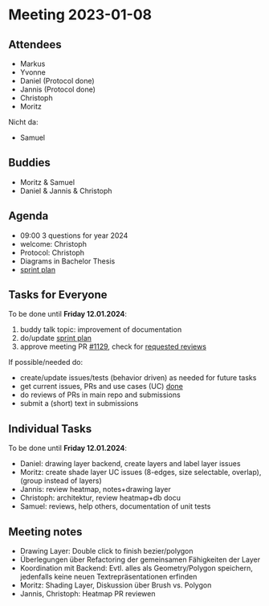 # Meeting 2023-01-08

## Attendees

- Markus
- Yvonne
- Daniel (Protocol done)
- Jannis (Protocol done)
- Christoph
- Moritz

Nicht da:

- Samuel

## Buddies

- Moritz & Samuel
- Daniel & Jannis & Christoph

## Agenda

- 09:00 3 questions for year 2024
- welcome: Christoph
- Protocol: Christoph
- Diagrams in Bachelor Thesis
- [sprint plan](https://project.permaplant.net)

## Tasks for Everyone

To be done until **Friday 12.01.2024**:

1. buddy talk topic: improvement of documentation
2. do/update [sprint plan](https://project.permaplant.net)
3. approve meeting PR [#1129](https://pull.permaplant.net/1129/files),
   check for [requested reviews](https://pulls.permaplant.net/?q=is%3Aopen+user-review-requested%3A%40me)

If possible/needed do:

- create/update issues/tests (behavior driven) as needed for future tasks
- get current issues, PRs and use cases (UC) [done](../usecases/README.md)
- do reviews of PRs in main repo and submissions
- submit a (short) text in submissions

## Individual Tasks

To be done until **Friday 12.01.2024**:

- Daniel: drawing layer backend, create layers and label layer issues
- Moritz: create shade layer UC issues (8-edges, size selectable, overlap), (group instead of layers)
- Jannis: review heatmap, notes+drawing layer
- Christoph: architektur, review heatmap+db docu
- Samuel: reviews, help others, documentation of unit tests

## Meeting notes

- Drawing Layer: Double click to finish bezier/polygon
- Überlegungen über Refactoring der gemeinsamen Fähigkeiten der Layer
- Koordination mit Backend: Evtl. alles als Geometry/Polygon speichern, jedenfalls keine neuen Textrepräsentationen erfinden
- Moritz: Shading Layer, Diskussion über Brush vs. Polygon
- Jannis, Christoph: Heatmap PR reviewen
